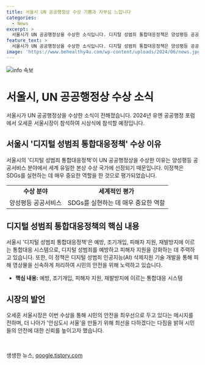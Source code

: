 ```yaml
---
title: 서울시 UN 공공행정상 수상 기쁨과 자부심 느낍니다
categories:
  - News
excerpt: >
  서울시가 UN 공공행정상을 수상한 소식입니다. 디지털 성범죄 통합대응정책은 양성평등 공공서비스 분야에서 선정됐는데, 이는 매우 탁월한 정책으로 SDGs를 실현하는 데 중요한 역할을 한다고 평가받았습니다. 이 정책은 예방, 조기개입, 피해자 지원, 재발방지를 포함한 통합대응 시스템으로, 디지털 성범죄 피해를 예방하고 피해자 지원을 강화했습니다. 또한 AI 삭제지원 기술을 통해 피해 영상물을 검출하고 삭제하며, 이에 대해 시장은 안전을 위한 노력을 약속하고 있습니다. UN은 이를 통해 다른 국가들에도 영감을 줄 것으로 기대하고 있습니다.
feature_text: >
  서울시가 UN 공공행정상을 수상한 소식입니다. 디지털 성범죄 통합대응정책은 양성평등 공공서비스 분야에서 선정됐는데, 이는 매우 탁월한 정책으로 SDGs를 실현하는 데 중요한 역할을 한다고 평가받았습니다. 이 정책은 예방, 조기개입, 피해자 지원, 재발방지를 포함한 통합대응 시스템으로, 디지털 성범죄 피해를 예방하고 피해자 지원을 강화했습니다. 또한 AI 삭제지원 기술을 통해 피해 영상물을 검출하고 삭제하며, 이에 대해 시장은 안전을 위한 노력을 약속하고 있습니다. UN은 이를 통해 다른 국가들에도 영감을 줄 것으로 기대하고 있습니다.
image: 'https://www.behealthy4u.com/wp-content/uploads/2024/06/news.jpg'
---
```


<p><img src="https://www.behealthy4u.com/wp-content/uploads/2024/06/news.jpg" alt="info 속보" /></p>

<h1>서울시, UN 공공행정상 수상 소식</h1>

<p data-ke-size="size16">서울시가 UN 공공행정상을 수상한 소식이 전해졌습니다. 2024년 유엔 공공행정 포럼에서 오세훈 서울시장이 참석하여 시상식에 참석할 예정입니다.</p>

<h2 data-ke-size="size26">서울시 '디지털 성범죄 통합대응정책' 수상 이유</h2>

<p data-ke-size="size16">서울시의 '디지털 성범죄 통합대응정책'이 UN 공공행정상을 수상한 이유는 양성평등 공공서비스 분야에서 세계 유일한 본상 수상 국가에 선정되기 때문입니다. 이정책은 SDGs를 실현하는 데 매우 중요한 역할을 한 것으로 평가되었습니다.</p>

<table>
  <tr>
    <td style="text-align: center; height: 17px;"><b>수상 분야</b></td>
    <td style="text-align: center; height: 17px;"><b>세계적인 평가</b></td>
  </tr>
  <tr>
    <td style="text-align: center; height: 17px;">양성평등 공공서비스</td>
    <td style="text-align: center; height: 17px;">SDGs를 실현하는 데 매우 중요한 역할</td>
  </tr>
</table>

<h2 data-ke-size="size26">디지털 성범죄 통합대응정책의 핵심 내용</h2>

<p data-ke-size="size16">서울시 '디지털 성범죄 통합대응정책'은 예방, 조기개입, 피해자 지원, 재발방지에 이르는 통합대응 시스템으로, 디지털 성범죄를 예방하고 피해자 지원을 강화하는 데 주력하고 있습니다. 또한, 이 정책은 디지털 성범죄 인공지능(AI) 삭제지원 기술 개발을 통해 피해 영상물을 신속하게 처리하여 시민의 안전을 위해 노력하고 있습니다.</p>

<ul>
  <li><b>핵심 내용:</b> 예방, 조기개입, 피해자 지원, 재발방지에 이르는 통합대응 시스템</li>
</ul>

<h2 data-ke-size="size26">시장의 발언</h2>

<p data-ke-size="size16">오세훈 서울시장은 이번 수상을 통해 시민의 안전을 최우선으로 두고 있다는 메시지를 전하며, 더 나아가 '안심도시 서울'을 만들기 위해 최선을 다하겠다는 다짐을 밝혀 시민들의 안전에 대한 신뢰를 높이고자 했습니다.</p>

<p data-ke-size="size16">&nbsp;</p>
생생한 뉴스, <a href="https://qoogle.tistory.com" rel="dofollow">qoogle.tistory.com</a>


